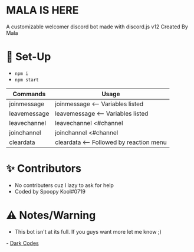 # MALA IS HERE
A customizable welcomer discord bot made with discord.js v12
Created By Mala
# 📝 Set-Up
- ```npm i```
- ```npm start```

Commands | Usage
------------ | -------------
joinmessage | joinmessage <joinMessage> <-- Variables listed
leavemessage | leavemessage <leaveMessage> <-- Variables listed
leavechannel | leavechannel <#channel | channelID | channelName>
joinchannel | joinchannel <#channel | channelID | channelName>
cleardata | cleardata <-- Followed by reaction menu

# ✨ Contributors
- No contributers cuz I lazy to ask for help
- Coded by Spoopy Kool#0719

# ⚠️ Notes/Warning
- This bot isn't at its full. If you guys want more let me know ;)

\- [Dark Codes](https://discord.gg/eXqazAu)
